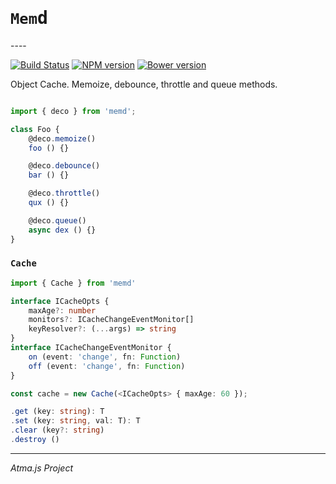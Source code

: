 <h1><code>Mem</code><tt>d</tt></h1>
----

[![Build Status](https://travis-ci.org/atmajs/Ruta.png?branch=master)](https://travis-ci.org/tenbits/memd)
[![NPM version](https://badge.fury.io/js/memd.svg)](http://badge.fury.io/js/memd)
[![Bower version](https://badge.fury.io/bo/memd.svg)](http://badge.fury.io/bo/memd)


Object Cache. Memoize, debounce, throttle and queue methods.

```typescript

import { deco } from 'memd';

class Foo {
    @deco.memoize() 
    foo () {}

    @deco.debounce() 
    bar () {}

    @deco.throttle() 
    qux () {}

    @deco.queue() 
    async dex () {}
}
```

### `Cache`

```ts
import { Cache } from 'memd'

interface ICacheOpts {
    maxAge?: number
    monitors?: ICacheChangeEventMonitor[]
    keyResolver?: (...args) => string
}
interface ICacheChangeEventMonitor {
    on (event: 'change', fn: Function)
    off (event: 'change', fn: Function)
}

const cache = new Cache(<ICacheOpts> { maxAge: 60 });
```
```ts
.get (key: string): T
.set (key: string, val: T): T
.clear (key?: string)
.destroy ()

```

----
_Atma.js Project_
